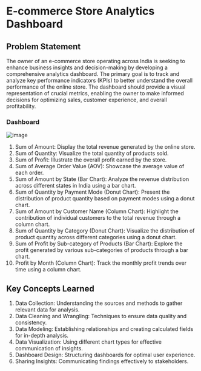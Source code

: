 # E-commerce Store Analytics Dashboard

## Problem Statement

The owner of an e-commerce store operating across India is seeking to enhance business insights and decision-making by developing a comprehensive analytics dashboard. The primary goal is to track and analyze key performance indicators (KPIs) to better understand the overall performance of the online store. The dashboard should provide a visual representation of crucial metrics, enabling the owner to make informed decisions for optimizing sales, customer experience, and overall profitability.

### Dashboard

![image](https://github.com/tanv99/EccomerceSalesDashboard/assets/47503747/d84fd29f-4da7-4174-8283-0e9125a2b3e7)

1. Sum of Amount: Display the total revenue generated by the online store.
2. Sum of Quantity: Visualize the total quantity of products sold.
3. Sum of Profit: Illustrate the overall profit earned by the store.
4. Sum of Average Order Value (AOV): Showcase the average value of each order.
5. Sum of Amount by State (Bar Chart): Analyze the revenue distribution across different states in India using a bar chart.
6. Sum of Quantity by Payment Mode (Donut Chart): Present the distribution of product quantity based on payment modes using a donut chart.
7. Sum of Amount by Customer Name (Column Chart): Highlight the contribution of individual customers to the total revenue through a column chart.
8. Sum of Quantity by Category (Donut Chart): Visualize the distribution of product quantity across different categories using a donut chart.
9. Sum of Profit by Sub-category of Products (Bar Chart): Explore the profit generated by various sub-categories of products through a bar chart.
10. Profit by Month (Column Chart): Track the monthly profit trends over time using a column chart.

## Key Concepts Learned

1. Data Collection: Understanding the sources and methods to gather relevant data for analysis.
2. Data Cleaning and Wrangling: Techniques to ensure data quality and consistency.
3. Data Modeling: Establishing relationships and creating calculated fields for in-depth analysis.
4. Data Visualization: Using different chart types for effective communication of insights.
5. Dashboard Design: Structuring dashboards for optimal user experience.
6. Sharing Insights: Communicating findings effectively to stakeholders.



